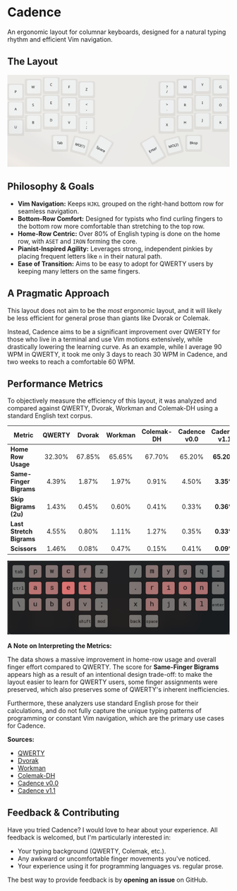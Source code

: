 # Cadence

An ergonomic layout for columnar keyboards, designed for a natural typing rhythm and efficient Vim navigation.

## The Layout

![Keyboard Layout Image](cadence.jpg)

## Philosophy & Goals

- **Vim Navigation:** Keeps `HJKL` grouped on the right-hand bottom row for seamless navigation.
- **Bottom-Row Comfort:** Designed for typists who find curling fingers to the bottom row more comfortable than stretching to the top row.
- **Home-Row Centric:** Over 80% of English typing is done on the home row, with `ASET` and `IRON` forming the core.
- **Pianist-Inspired Agility:** Leverages strong, independent pinkies by placing frequent letters like `n` in their natural path.
- **Ease of Transition:** Aims to be easy to adopt for QWERTY users by keeping many letters on the same fingers.

## A Pragmatic Approach

This layout does not aim to be the _most_ ergonomic layout, and it will likely be less efficient for general prose than giants like Dvorak or Colemak.

Instead, Cadence aims to be a significant improvement over QWERTY for those who live in a terminal and use Vim motions extensively, while drastically lowering the learning curve. As an example, while I average 90 WPM in QWERTY, it took me only 3 days to reach 30 WPM in Cadence, and two weeks to reach a comfortable 60 WPM.

## Performance Metrics

To objectively measure the efficiency of this layout, it was analyzed and compared against QWERTY, Dvorak, Workman and Colemak-DH using a standard English text corpus.

| Metric                   | QWERTY | Dvorak | Workman | Colemak-DH | Cadence v0.0 | Cadence v1.1 |
| ------------------------ | :----: | :----: | :-----: | :--------: | :----------: | :----------: |
| **Home Row Usage**       | 32.30% | 67.85% | 65.65%  |   67.70%   |    65.20%    |  **65.20%**  |
| **Same-Finger Bigrams**  | 4.39%  | 1.87%  |  1.97%  |   0.91%    |    4.50%     |  **3.35%**   |
| **Skip Bigrams (2u)**    | 1.43%  | 0.45%  |  0.60%  |   0.41%    |    0.33%     |  **0.36%**   |
| **Last Stretch Bigrams** | 4.55%  | 0.80%  |  1.11%  |   1.27%    |    0.35%     |  **0.33%**   |
| **Scissors**             | 1.46%  | 0.08%  |  0.47%  |   0.15%    |    0.41%     |  **0.09%**   |

![Heatmap](heatmap.jpg)

**A Note on Interpreting the Metrics:**

The data shows a massive improvement in home-row usage and overall finger effort compared to QWERTY. The score for **Same-Finger Bigrams** appears high as a result of an intentional design trade-off: to make the layout easier to learn for QWERTY users, some finger assignments were preserved, which also preserves some of QWERTY's inherent inefficiencies.

Furthermore, these analyzers use standard English prose for their calculations, and do not fully capture the unique typing patterns of programming or constant Vim navigation, which are the primary use cases for Cadence.

**Sources:**

- [QWERTY](https://cyanophage.github.io/playground.html?layout=qwertyuiop-asdfghjkl%3B%27zxcvbnm%2C.%2F%5C%5E&mode=ergo&lan=english&thumb=l)
- [Dvorak](https://cyanophage.github.io/playground.html?layout=%27%2C.pyfgcrl%2Faoeuidhtns-%3Bqjkxbmwvz%5C%5E&mode=ergo&lan=english&thumb=l)
- [Workman](https://cyanophage.github.io/playground.html?layout=qdrwbjfup%3B-ashtgyneoi%27zxmcvkl%2C.%2F%5C%5E&mode=ergo&lan=english&thumb=l)
- [Colemak-DH](https://cyanophage.github.io/playground.html?layout=qwfpbjluy%3B-arstgmneio%27zxcdvkh%2C.%2F%5C%5E&mode=ergo&lan=english&thumb=l)
- [Cadence v0.0](https://cyanophage.github.io/playground.html?layout=pwdfz%2Fmygq-aset%2C.iron%27bucv%3Bxhjkl%5C%5E&mode=ergo&lan=english&thumb=l)
- [Cadence v1.1](https://cyanophage.github.io/playground.html?layout=pwcfz%2Fmygq-aset%2C.rion%27ubdv%3Bxhjkl%5C%5E&mode=ergo&lan=english&thumb=l)

## Feedback & Contributing

Have you tried Cadence? I would love to hear about your experience. All feedback is welcomed, but I'm particularly interested in:

- Your typing background (QWERTY, Colemak, etc.).
- Any awkward or uncomfortable finger movements you've noticed.
- Your experience using it for programming languages vs. regular prose.

The best way to provide feedback is by **opening an issue** on GitHub.
